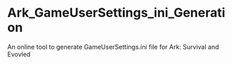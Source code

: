 # Ark_GameUserSettings_ini_Generation
An online tool to generate GameUserSettings.ini file for Ark: Survival and Evovled
